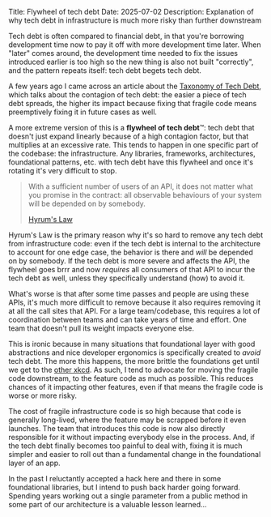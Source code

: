 Title: Flywheel of tech debt
Date: 2025-07-02
Description: Explanation of why tech debt in infrastructure is much more risky than further downstream

Tech debt is often compared to financial debt, in that you're borrowing
development time now to pay it off with more development time later. When
"later" comes around, the development time needed to fix the issues introduced
earlier is too high so the new thing is also not built "correctly", and the
pattern repeats itself: tech debt begets tech debt.

A few years ago I came across an article about the [Taxonomy of Tech Debt],
which talks about the contagion of tech debt: the easier a piece of tech debt
spreads, the higher its impact because fixing that fragile code means
preemptively fixing it in future cases as well.

A more extreme version of this is a **flywheel of tech debt**&trade;: tech debt
that doesn't just expand linearly because of a high contagion factor, but that
multiplies at an excessive rate. This tends to happen in one specific part of
the codebase: the infrastructure. Any libraries, frameworks, architectures,
foundational patterns, etc. with tech debt have this flywheel and once it's
rotating it's very difficult to stop.

> With a sufficient number of users of an API, it does not matter what you
> promise in the contract: all observable behaviours of your system will be
> depended on by somebody.
>
> [Hyrum's Law]

Hyrum's Law is the primary reason why it's so hard to remove any tech debt from
infrastructure code: even if the tech debt is internal to the architecture to
account for one edge case, the behavior is there and _will_ be depended on by
somebody. If the tech debt is more severe and affects the API, the flywheel goes
brrr and now _requires_ all consumers of that API to incur the tech debt as
well, unless they specifically understand (how) to avoid it. 

What's worse is that after some time passes and people are using these APIs,
it's much more difficult to remove because it also requires removing it at all
the call sites that API. For a large team/codebase, this requires a lot of
coordination between teams and can take years of time and effort. One team that
doesn't pull its weight impacts everyone else.

This is ironic because in many situations that foundational layer with good
abstractions and nice developer ergonomics is specifically created to _avoid_
tech debt. The more this happens, the more brittle the foundations get until we
get to the [other xkcd]. As such, I tend to advocate for moving the fragile code
downstream, to the feature code as much as possible. This reduces chances of it
impacting other features, even if that means the fragile code is worse or more
risky.

The cost of fragile infrastructure code is so high because that code is
generally long-lived, where the feature may be scrapped before it even launches.
The team that introduces this code is now also directly responsible for it
without impacting everybody else in the process. And, if the tech debt finally
becomes too painful to deal with, fixing it is much simpler and easier to roll
out than a fundamental change in the foundational layer of an app.

In the past I reluctantly accepted a hack here and there in some foundational
libraries, but I intend to push back harder going forward. Spending years
working out a single parameter from a public method in some part of our
architecture is a valuable lesson learned...

[Taxonomy of Tech Debt]: https://technology.riotgames.com/news/taxonomy-tech-debt
[Hyrum's Law]: https://xkcd.com/1172/
[other xkcd]: https://xkcd.com/2347/
